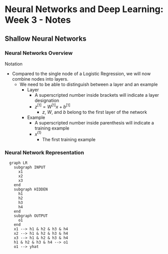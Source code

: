 # Neural Networks and Deep Learning: Week 3 - Notes

## Shallow Neural Networks 

### Neural Networks Overview

Notation

- Compared to the single node of a Logistic Regression, we will now combine nodes into layers.
  - We need to be able to distinguish between a layer and an example
    - Layer 
      - A superscripted number inside brackets will indicate a layer designation
      - $z^{[1]} = W^{[1]}x + b^{[1]}$
        - $z$, $W$, and $b$ belong to the first layer of the network 
    - Example 
      - A superscripted number inside parenthesis will indicate a training example 
      - $x^{(1)}$
        - The first training example 

### Neural Network Representation

```mermaid
  graph LR 
    subgraph INPUT
      x1 
      x2 
      x3 
    end
    subgraph HIDDEN
      h1 
      h2 
      h3 
      h4 
    end 
    subgraph OUTPUT 
      o1 
    end 
    x1 --> h1 & h2 & h3 & h4
    x2 --> h1 & h2 & h3 & h4
    x3 --> h1 & h2 & h3 & h4
    h1 & h2 & h3 & h4 --> o1
    o1 --> yhat
```
